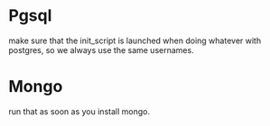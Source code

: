 # Pgsql

make sure that the init_script is launched when doing whatever with postgres, so we always use the same usernames.

# Mongo

run that as soon as you install mongo.

